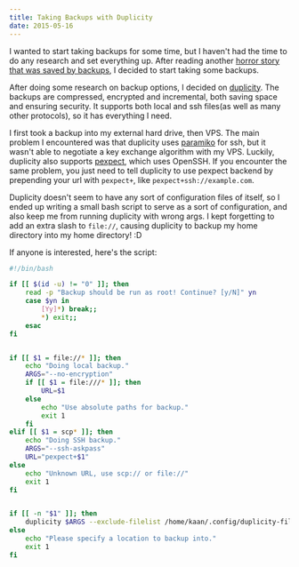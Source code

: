 ```yaml
---
title: Taking Backups with Duplicity
date: 2015-05-16
---
```



I wanted to start taking backups for some time, but I haven't had the time to do any research and set everything up. After reading another [horror story that was saved by backups](https://www.reddit.com/r/linuxmasterrace/comments/35ljcq/couple_of_days_ago_i_did_rm_rf_in_my_home/), I decided to start taking some backups.

<!--more-->

After doing some research on backup options, I decided on [duplicity](http://duplicity.nongnu.org/). The backups are compressed, encrypted and incremental, both saving space and ensuring security. It supports both local and ssh files(as well as many other protocols), so it has everything I need.

I first took a backup into my external hard drive, then VPS. The main problem I encountered was that duplicity uses [paramiko](https://github.com/paramiko/paramiko) for ssh, but it wasn't able to negotiate a key exchange algorithm with my VPS. Luckily, duplicity also supports [pexpect](http://pexpect.sourceforge.net/pexpect.html), which uses OpenSSH. If you encounter the same problem, you just need to tell duplicity to use pexpect backend by prepending your url with `pexpect+`, like `pexpect+ssh://example.com`.

Duplicity doesn't seem to have any sort of configuration files of itself, so I ended up writing a small bash script to serve as a sort of configuration, and also keep me from running duplicity with wrong args. I kept forgetting to add an extra slash to `file://`, causing duplicity to backup my home directory into my home directory! :D

If anyone is interested, here's the script:

```bash
#!/bin/bash

if [[ $(id -u) != "0" ]]; then
    read -p "Backup should be run as root! Continue? [y/N]" yn
    case $yn in
        [Yy]*) break;;
        *) exit;;
    esac
fi


if [[ $1 = file://* ]]; then
    echo "Doing local backup."
	ARGS="--no-encryption"
    if [[ $1 = file:///* ]]; then
		URL=$1
    else
		echo "Use absolute paths for backup."
		exit 1
    fi
elif [[ $1 = scp* ]]; then
    echo "Doing SSH backup."
    ARGS="--ssh-askpass"
    URL="pexpect+$1"
else
    echo "Unknown URL, use scp:// or file://"
    exit 1
fi


if [[ -n "$1" ]]; then
    duplicity $ARGS --exclude-filelist /home/kaan/.config/duplicity-files /home/kaan "$URL/backup"
else
    echo "Please specify a location to backup into."
    exit 1
fi

```
